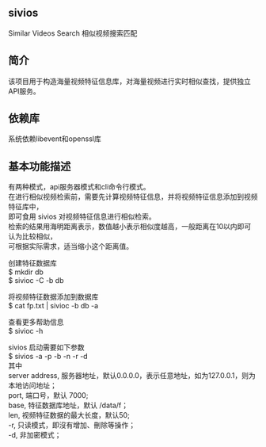 ## sivios
Similar Videos Search 相似视频搜索匹配

## 简介 
该项目用于构造海量视频特征信息库，对海量视频进行实时相似查找，提供独立API服务。

## 依赖库 
系统依赖libevent和openssl库

## 基本功能描述
有两种模式，api服务器模式和cli命令行模式。  
在进行相似视频检索前，需要先计算视频特征信息，并将视频特征信息添加到视频特征库中，  
即可食用 sivios 对视频特征信息进行相似检索。  
检索的结果用海明距离表示，数值越小表示相似度越高，一般距离在10以内即可认为比较相似，  
可根据实际需求，适当缩小这个距离值。  
  
创建特征数据库  
$ mkdir db  
$ sivioc -C -b db  

将视频特征数据添加到数据库  
$ cat fp.txt | sivioc -b db -a  

查看更多帮助信息  
$ sivioc -h  

sivios 启动需要如下参数  
$ sivios -a <server address> -p <port> -b <base> -n <len> -r -d  
其中	 
  server address, 服务器地址，默认0.0.0.0，表示任意地址，如为127.0.0.1，则为本地访问地址；    
  port, 端口号，默认 7000;  
  base, 特征数据库地址，默认 /data/f；  
  len,  视频特征数据的最大长度，默认50;  
  -r,   只读模式，即沒有增加、刪除等操作；  
  -d,   非加密模式；  